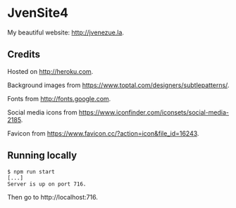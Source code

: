 # JvenSite4

My beautiful website: http://jvenezue.la.

## Credits

Hosted on http://heroku.com.

Background images from https://www.toptal.com/designers/subtlepatterns/.

Fonts from http://fonts.google.com.

Social media icons from https://www.iconfinder.com/iconsets/social-media-2185.

Favicon from https://www.favicon.cc/?action=icon&file_id=16243.

## Running locally

```shell
$ npm run start
[...]
Server is up on port 716.
```

Then go to http://localhost:716.